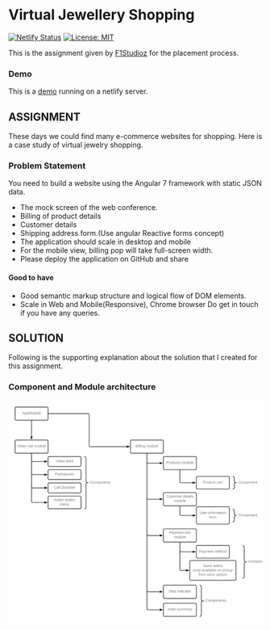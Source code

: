 # Virtual Jewellery Shopping

[![Netlify Status](https://api.netlify.com/api/v1/badges/66d9e157-6961-4bad-9547-e6d052f2e35f/deploy-status)](https://app.netlify.com/sites/virtual-jewellery-shopping/deploys)
[![License: MIT](https://img.shields.io/badge/License-MIT-yellow.svg)](https://opensource.org/licenses/MIT)

This is the assignment given by [F1Studioz](https://www.f1studioz.com/) for the placement process.

### Demo

This is a [demo](https://virtual-jewellery-shopping.netlify.app/) running on a netlify server.

## ASSIGNMENT

These days we could find many e-commerce websites for shopping. Here is a case study of virtual
jewelry shopping.

### Problem Statement

You need to build a website using the Angular 7 framework​ with static JSON data.

- The mock screen of the web conference.
- Billing of product details
- Customer details
- Shipping address form.(Use angular Reactive forms concept)
- The application should scale in desktop and mobile
- For the mobile view, billing pop will take full-screen width.
- Please deploy the application on GitHub and share

#### Good to have

- Good semantic markup structure and logical flow of DOM elements.
- Scale in Web and Mobile(Responsive), Chrome browser Do get in touch if you have any queries.

## SOLUTION

Following is the supporting explanation about the solution that I created for this assignment.

### Component and Module architecture

![component_architecture](Component_architecture.png)

